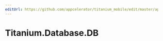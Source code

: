 ```yaml
---
editUrl: https://github.com/appcelerator/titanium_mobile/edit/master/apidoc/Titanium/Database/DB.yml
---
```

# Titanium.Database.DB

<TypeHeader/>

<ApiDocs/>
